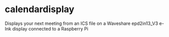 # calendardisplay
Displays your next meeting from an ICS file on a Waveshare epd2in13_V3 e-Ink display connected to a Raspberry Pi
